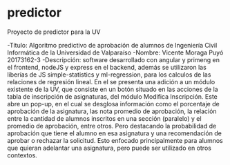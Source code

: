 # predictor
Proyecto de predictor para la UV

-Título: Algoritmo predictivo de aprobación de alumnos de Ingeniería Civil Informática de la Universidad de Valparaíso
-Nombre: Vicente Moraga Puyó 20173162-3
-Descripción: software desarrollado con angular y primeng en el frontend, nodeJS y express en el backend, además se utilizaron las liberías de JS simple-statistics y ml-regression, para los calculos de las relaciones de regresión lineal. En el se presenta una adición a un módulo existente de la UV, que consiste en un botón situado en las acciones de la tabla de inscripción de asignaturas, del módulo Modifica Inscripción. Este abre un pop-up, en el cual se desglosa información como el porcentaje de aprobación de la asignatura, las nota promedio de aprobación, la relación entre la cantidad de alumnos inscritos en una sección (paralelo) y el promedio de aprobación, entre otros. Pero destacando la probabilidad de aprobación que tiene el alumno en esa asignatura y una recomendación de aprobar o rechazar la solicitud. Esto enfocado principalmente para alumnos que quieran adelantar una asignatura, pero puede ser utilizado en otros contextos.
